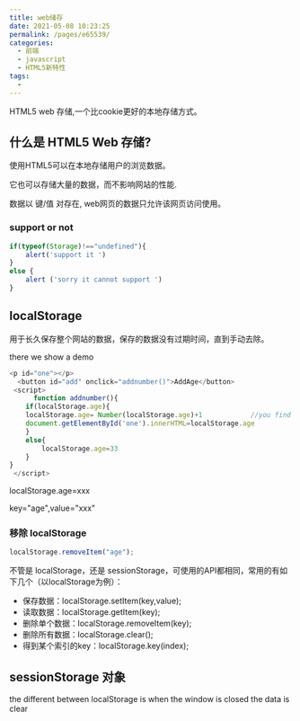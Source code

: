 ```yaml
---
title: web储存
date: 2021-05-08 10:23:25
permalink: /pages/e65539/
categories:
  - 前端
  - javascript
  - HTML5新特性
tags:
  - 
---
```

HTML5 web 存储,一个比cookie更好的本地存储方式。

## 什么是 HTML5 Web 存储?

使用HTML5可以在本地存储用户的浏览数据。

它也可以存储大量的数据，而不影响网站的性能.

数据以 键/值 对存在, web网页的数据只允许该网页访问使用。

### support  or not 

```js
if(typeof(Storage)!=="undefined"){
    alert('support it ')
}
else {
    alert ('sorry it cannot support ')
}
```



## localStorage

用于长久保存整个网站的数据，保存的数据没有过期时间，直到手动去除。

there we show a demo 

```js
<p id="one"></p>
  <button id="add" onclick="addnumber()">AddAge</button>
 <script>
      function addnumber(){
    if(localStorage.age){                                            
    localStorage.age= Number(localStorage.age)+1            //you find when you close the browser the age  is still the last value  
    document.getElementById('one').innerHTML=localStorage.age   
    }
    else{
        localStorage.age=33
    }
}
 </script>
```

localStorage.age=xxx

key="age",value="xxx"

### 移除 localStorage 

```js
localStorage.removeItem("age");
```

不管是 localStorage，还是 sessionStorage，可使用的API都相同，常用的有如下几个（以localStorage为例）：

- 保存数据：localStorage.setItem(key,value);
- 读取数据：localStorage.getItem(key);
- 删除单个数据：localStorage.removeItem(key);
- 删除所有数据：localStorage.clear();
- 得到某个索引的key：localStorage.key(index);

## sessionStorage 对象

the different  between localStorage is when the window is closed the data is clear 

 

